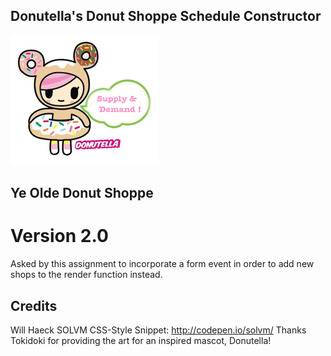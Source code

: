 
## Donutella's Donut Shoppe Schedule Constructor




![Alt text](images/donutella.png "BUY-BUY-BUY, SELL-SELL-SELl! *sigh*")
## Ye Olde Donut Shoppe
# Version 2.0
Asked by this assignment to incorporate a form event in order to add new shops to the render function instead.

## Credits
Will Haeck
SOLVM CSS-Style Snippet: http://codepen.io/solvm/
Thanks Tokidoki for providing the art for an inspired mascot, Donutella!
